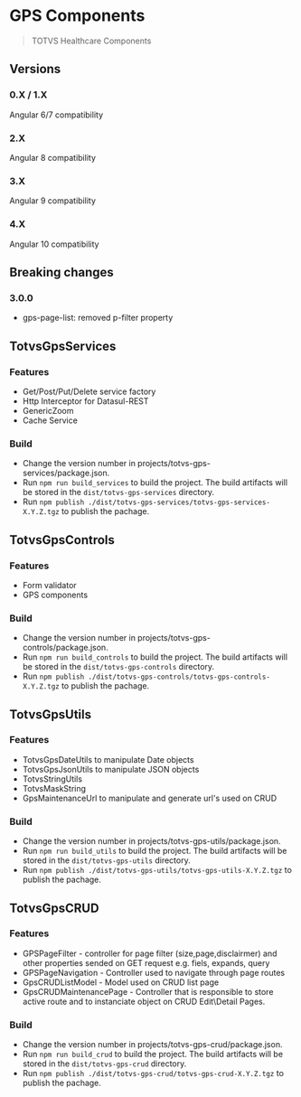 # GPS Components

> TOTVS Healthcare Components

## Versions

### 0.X / 1.X
Angular 6/7 compatibility

### 2.X
Angular 8 compatibility

### 3.X
Angular 9 compatibility

### 4.X
Angular 10 compatibility

## Breaking changes

### 3.0.0
- gps-page-list: removed p-filter property

## TotvsGpsServices

### Features
- Get/Post/Put/Delete service factory
- Http Interceptor for Datasul-REST
- GenericZoom
- Cache Service

### Build
- Change the version number in projects/totvs-gps-services/package.json.
- Run `npm run build_services` to build the project. The build artifacts will be stored in the `dist/totvs-gps-services` directory.
- Run `npm publish ./dist/totvs-gps-services/totvs-gps-services-X.Y.Z.tgz` to publish the pachage.


## TotvsGpsControls

### Features
- Form validator
- GPS components

### Build
- Change the version number in projects/totvs-gps-controls/package.json.
- Run `npm run build_controls` to build the project. The build artifacts will be stored in the `dist/totvs-gps-controls` directory.
- Run `npm publish ./dist/totvs-gps-controls/totvs-gps-controls-X.Y.Z.tgz` to publish the pachage.


## TotvsGpsUtils

### Features
- TotvsGpsDateUtils to manipulate Date objects
- TotvsGpsJsonUtils to manipulate JSON objects
- TotvsStringUtils
- TotvsMaskString
- GpsMaintenanceUrl to manipulate and generate url's used on CRUD

### Build
- Change the version number in projects/totvs-gps-utils/package.json.
- Run `npm run build_utils` to build the project. The build artifacts will be stored in the `dist/totvs-gps-utils` directory.
- Run `npm publish ./dist/totvs-gps-utils/totvs-gps-utils-X.Y.Z.tgz` to publish the pachage.

## TotvsGpsCRUD

### Features
- GPSPageFilter - controller for page filter (size,page,disclairmer) and other properties sended on GET request e.g. fiels, expands, query
- GPSPageNavigation - Controller used to navigate through page routes
- GpsCRUDListModel - Model used on CRUD list page
- GpsCRUDMaintenancePage - Controller that is responsible to store active route and to instanciate object on CRUD Edit\Detail Pages.

### Build
- Change the version number in projects/totvs-gps-crud/package.json.
- Run `npm run build_crud` to build the project. The build artifacts will be stored in the `dist/totvs-gps-crud` directory.
- Run `npm publish ./dist/totvs-gps-crud/totvs-gps-crud-X.Y.Z.tgz` to publish the pachage.
